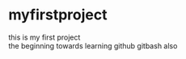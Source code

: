 # myfirstproject
this is my first project
<br>
the beginning towards learning github gitbash also



